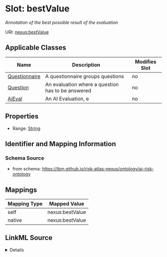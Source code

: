 

# Slot: bestValue


_Annotation of the best possible result of the evaluation_





URI: [nexus:bestValue](https://ibm.github.io/risk-atlas-nexus/ontology/bestValue)



<!-- no inheritance hierarchy -->





## Applicable Classes

| Name | Description | Modifies Slot |
| --- | --- | --- |
| [Questionnaire](Questionnaire.md) | A questionnaire groups questions |  no  |
| [Question](Question.md) | An evaluation where a question has to be answered |  no  |
| [AiEval](AiEval.md) | An AI Evaluation, e |  no  |







## Properties

* Range: [String](String.md)





## Identifier and Mapping Information







### Schema Source


* from schema: https://ibm.github.io/risk-atlas-nexus/ontology/ai-risk-ontology




## Mappings

| Mapping Type | Mapped Value |
| ---  | ---  |
| self | nexus:bestValue |
| native | nexus:bestValue |




## LinkML Source

<details>
```yaml
name: bestValue
description: Annotation of the best possible result of the evaluation
from_schema: https://ibm.github.io/risk-atlas-nexus/ontology/ai-risk-ontology
rank: 1000
alias: bestValue
domain_of:
- AiEval
range: string

```
</details>